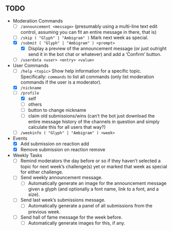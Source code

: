 ## TODO
- Moderation Commands
  - [ ] `/announcement <message>` (presumably using a multi-line text edit control, assuming you can fit an entire message in there, that is) 
  - [ ] `/skip ( "Glyph" | "Ambigram" )` Mark next week as special. 
  - [x] `/submit ( "Glyph" | "Ambigram" ) <prompt>` 
    - [x] Display a preview of the announcement message (or just outright send it in the bot chat or whatever) and add a ‘Confirm’ button.
  - [ ] `/userdata <user> <entry> <value>`
- User Commands
  - [ ] `/help <topic>` Show help information for a specific topic. Specifically: `commands` to list all commands (only list moderation commands if the user is a moderator).
  - [x] `/nickname` 
  - [ ] `/profile`
    - [x] self
    - [ ] others
    - [ ] button to change nickname 
    - [ ] claim old submissions/wins (can’t the bot just download the entire message history of the channels in question and simply calculate this for all users that way?)
  - [ ] `/weekinfo ( "Glyph" | "Ambigram" ) <week>` 
- Events
  - [x] Add submission on reaction add
  - [x] Remove submission on reaction remove 
- Weekly Tasks
  - [ ] Remind moderators the day before or so if they haven’t selected a topic for next week’s challenge(s) yet or marked that week as special for either challenge. 
  - [ ] Send weekly announcement message.
    - [ ] Automatically generate an image for the announcement message given a glyph (and optionally a font name, link to a font, and a size).
  - [ ] Send last week’s submissions message.
    - [ ] Automatically generate a panel of all submissions from the previous week.
  - [ ] Send hall of fame message for the week before.
    - [ ] Automatically generate images for this, if any.   